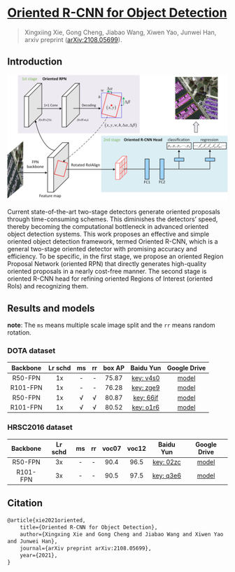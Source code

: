 # [Oriented R-CNN for Object Detection](https://arxiv.org/abs/2108.05699v1)

> Xingxiing Xie, Gong Cheng, Jiabao Wang, Xiwen Yao, Junwei Han,
> arxiv preprint ([arXiv:2108.05699](https://arxiv.org/abs/2108.05699v1)).

## Introduction

![illustration](illustration.jpg)

Current state-of-the-art two-stage detectors generate oriented proposals through time-consuming schemes.
This diminishes the detectors’ speed, thereby becoming the computational bottleneck in advanced oriented object detection systems.
This work proposes an effective and simple oriented object detection framework, termed Oriented R-CNN, which is a general two-stage oriented detector with promising accuracy and efficiency.
To be specific, in the first stage, we propose an oriented Region Proposal Network (oriented RPN) that directly generates high-quality oriented proposals in a nearly cost-free manner.
The second stage is oriented R-CNN head for refining oriented Regions of Interest (oriented RoIs) and recognizing them.

## Results and models

**note**: The `ms` means multiple scale image split and the `rr` means random rotation.

### DOTA dataset


| Backbone | Lr schd | ms | rr | box AP |                           Baidu Yun                          |                                         Google Drive                                        |
|:--------:|:-------:|:--:|:--:|:------:|:------------------------------------------------------------:|:-------------------------------------------------------------------------------------------:|
|  R50-FPN |    1x   |  - |  - |  75.87 | [key: v4s0](https://pan.baidu.com/s/1OQtoPBi36zVwCk_jXmzbBw) | [model](https://drive.google.com/file/d/1Rv5sctUcnEDSGZhMxgXVZ-7dMai0qrIr/view?usp=sharing) |
| R101-FPN |    1x   |  - |  - |  76.28 | [key: zge9](https://pan.baidu.com/s/1M8VQo1CEhF-arFo2-Q_3uQ) | [model](https://drive.google.com/file/d/1Sz6CLjeCMAR06B1NfkbWnVX2FZuMCR8u/view?usp=sharing) |
|  R50-FPN |    1x   |  √ |  √ |  80.87 | [key: 66jf](https://pan.baidu.com/s/1d86ZqPQCSdoeXiQ38fvSyQ) | [model](https://drive.google.com/file/d/1tZjPOOioYtZKA3C1z6Twjcf__5NYvVOr/view?usp=sharing) |
| R101-FPN |    1x   |  √ |  √ |  80.52 | [key: o1r6](https://pan.baidu.com/s/1zUF4I09BjW8_pniy71cvtg) | [model](https://drive.google.com/file/d/1JG3V34PYiwZ3NM7KSLu9MRUPCO-RZOX5/view?usp=sharing) |

### HRSC2016 dataset

| Backbone | Lr schd | ms | rr | voc07 | voc12 |                           Baidu Yun                          |                                         Google Drive                                        |
|:--------:|:-------:|:--:|:--:|:-----:|:-----:|:------------------------------------------------------------:|:-------------------------------------------------------------------------------------------:|
|  R50-FPN |    3x   |  - |  - |  90.4 |  96.5 | [key: 02zc](https://pan.baidu.com/s/1ISxj1HTumqhD-tjwMYcRhg) | [model](https://drive.google.com/file/d/1K_RvwPMtDl_amR_lMxeiXzVSwNFchPHc/view?usp=sharing) |
| R101-FPN |    3x   |  - |  - |  90.5 |  97.5 | [key: q3e6](https://pan.baidu.com/s/19x1doXr2qqy7OOTAMKzazA) | [model](https://drive.google.com/file/d/1SZhO4HWzstjbzI3SEwGun2byM3y4p9Bc/view?usp=sharing) |

## Citation

```
@article{xie2021oriented,
	title={Oriented R-CNN for Object Detection}, 
	author={Xingxing Xie and Gong Cheng and Jiabao Wang and Xiwen Yao and Junwei Han},
	journal={arXiv preprint arXiv:2108.05699},
	year={2021},
}
```
